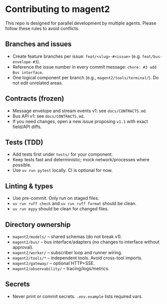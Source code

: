 # Contributing to magent2

This repo is designed for parallel development by multiple agents. Please follow these rules to avoid conflicts.

## Branches and issues
- Create feature branches per issue: `feat/<slug>-#<issue>` (e.g. `feat/bus-envelope-#3`).
- Reference the issue number in every commit message: `chore: #3 add Bus interface`.
- One logical component per branch (e.g., `magent2/tools/terminal/`). Do not edit unrelated areas.

## Contracts (frozen)
- Message envelope and stream events v1: see `docs/CONTRACTS.md`.
- Bus API v1: see `docs/CONTRACTS.md`.
- If you need changes, open a new issue proposing `v1.1` with exact field/API diffs.

## Tests (TDD)
- Add tests first under `tests/` for your component.
- Keep tests fast and deterministic; mock network/processes where possible.
- Use `uv run pytest` locally. CI is optional for now.

## Linting & types
- Use pre-commit. Only run on staged files.
- `uv run ruff check` and `uv run ruff format` should be clean.
- `uv run mypy` should be clean for changed files.

## Directory ownership
- `magent2/models/` – shared schemas (do not break v1).
- `magent2/bus/` – bus interface/adapters (no changes to interface without approval).
- `magent2/worker/` – subscriber loop and runner wiring.
- `magent2/tools/*` – independent tools. Avoid cross-tool imports.
- `magent2/gateway/` – optional HTTP+SSE.
- `magent2/observability/` – tracing/logs/metrics.

## Secrets
- Never print or commit secrets. `.env.example` lists required vars.
